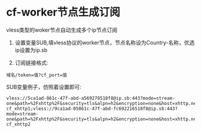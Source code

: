 # cf-worker节点生成订阅

vless类型的woker节点自动生成多个ip节点订阅

1. 设置变量SUB,填vless协议的worker节点，节点名称设为Country-名称，优选ip设置为ip.sb


2. 订阅链接格式:
```
域名/token=值?cf_port=值
```

SUB变量例子，仿照着设置即可:
```
vless://5ca1ad-861c-47f-abd-a569278518f8@ip.sb:443?mode=stream-one&path=%2Fxhttp%2F&security=tls&alpn=h2&encryption=none&host=xhttp.nez.com&fp=chrome&type=xhttp&sni=xhttp.nez.com#Country-cf_xhttp1;vless://9ca1ad-05861c-47f-abd-fc692216518f8@ip.sb:443?mode=stream-one&path=%2Fxhttp%2F&security=tls&alpn=h2&encryption=none&host=xhttp.nez.com&fp=chrome&type=xhttp&sni=xhttp.nez.com#Country-cf_xhttp2
```
